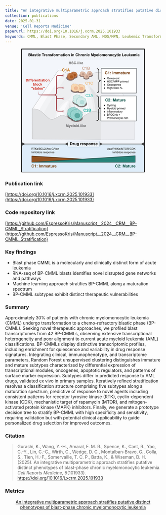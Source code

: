 ```yaml
---
title: "An integrative multiparametric approach stratifies putative distinct phenotypes of blast phase chronic myelomonocytic leukemia"
collection: publications
date: 2025-01-31
venue: 'Cell Reports Medicine'
paperurl: https://doi.org/10.1016/j.xcrm.2025.101933
keywords: CMML, Blast Phase, Secondary AML, MDS/MPN, Leukemic Transformation, Leukemia
---
```

<div style="text-align: center;">
  <img src="https://raw.githubusercontent.com/EspressoKris/Portfolio/master/images/GraphicalAbstracts/2025_CRM_Gurashi.jpg" alt="Graphical Abstract" style="width: 400px; height: 400px;">
</div>

### Publication link
[https://doi.org/10.1016/j.xcrm.2025.101933](https://doi.org/10.1016/j.xcrm.2025.101933)

### Code repository link
[https://github.com/EspressoKris/Manuscript__2024__CRM__BP-CMML_Stratification](https://github.com/EspressoKris/Manuscript__2024__CRM__BP-CMML_Stratification)

### Key findings
- Blast phase CMML is a molecularly and clinically distinct form of acute leukemia
- RNA-seq of BP-CMML blasts identifies novel disrupted gene networks and pathways
- Machine learning approach stratifies BP-CMML along a maturation spectrum
- BP-CMML subtypes exhibit distinct therapeutic vulnerabilities  

### Summary
Approximately 30% of patients with chronic myelomonocytic leukemia (CMML) undergo transformation to a chemo-refractory blastic phase (BP-CMML). Seeking novel therapeutic approaches, we profiled blast transcriptomes from 42 BP-CMMLs, observing extensive transcriptional heterogeneity and poor alignment to current acute myeloid leukemia (AML) classifications. BP-CMMLs display distinctive transcriptomic profiles, including enrichment for quiescence and variability in drug response signatures. Integrating clinical, immunophenotype, and transcriptome parameters, Random Forest unsupervised clustering distinguishes immature and mature subtypes characterized by differential expression of transcriptional modules, oncogenes, apoptotic regulators, and patterns of surface marker expression. Subtypes differ in predicted response to AML drugs, validated ex vivo in primary samples. Iteratively refined stratification resolves a classification structure comprising five subtypes along a maturation spectrum, predictive of response to novel agents including consistent patterns for receptor tyrosine kinase (RTK), cyclin-dependent kinase (CDK), mechanistic target of rapamycin (MTOR), and mitogen-activated protein kinase (MAPK) inhibitors. Finally, we generate a prototype decision tree to stratify BP-CMML with high specificity and sensitivity, requiring validation but with potential clinical applicability to guide personalized drug selection for improved outcomes.  

### Citation
> Gurashi, K., Wang, Y.-H., Amaral, F. M. R., Spence, K., Cant, R., Yao, C.-Y., Lin, C.-C., Wirth, C., Wedge, D. C., Montalban-Bravo, G., Colla, S., Tien, H.-F., Somervaille, T. C. P., Batta, K., & Wiseman, D. H. (2025). An integrative multiparametric approach stratifies putative distinct phenotypes of blast-phase chronic myelomonocytic leukemia. *Cell Reports Medicine, 6*(101933). https://doi.org/10.1016/j.xcrm.2025.101933

### Metrics
<div style="text-align: center;">
  <a href="https://plu.mx/plum/a/?doi=10.1371/j.xcrm.2025.101933" data-hide-print="true" class="plumx-details plum-bigben-theme" data-site="plum" data-hide-when-empty="true" data-no-link="true" data-pass-hidden-categories="true" data-hide-mentions="true" data-hide-socialmedia="false">An integrative multiparametric approach stratifies putative distinct phenotypes of blast-phase chronic myelomonocytic leukemia</a>
</div>